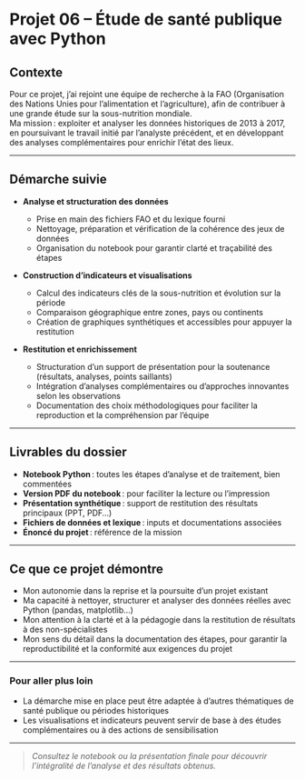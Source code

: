 # Projet 06 – Étude de santé publique avec Python 

## Contexte

Pour ce projet, j’ai rejoint une équipe de recherche à la FAO (Organisation des Nations Unies pour l’alimentation et l’agriculture), afin de contribuer à une grande étude sur la sous-nutrition mondiale.  
Ma mission : exploiter et analyser les données historiques de 2013 à 2017, en poursuivant le travail initié par l’analyste précédent, et en développant des analyses complémentaires pour enrichir l’état des lieux.

---

## Démarche suivie

- **Analyse et structuration des données**
  - Prise en main des fichiers FAO et du lexique fourni
  - Nettoyage, préparation et vérification de la cohérence des jeux de données
  - Organisation du notebook pour garantir clarté et traçabilité des étapes

- **Construction d’indicateurs et visualisations**
  - Calcul des indicateurs clés de la sous-nutrition et évolution sur la période
  - Comparaison géographique entre zones, pays ou continents
  - Création de graphiques synthétiques et accessibles pour appuyer la restitution

- **Restitution et enrichissement**
  - Structuration d’un support de présentation pour la soutenance (résultats, analyses, points saillants)
  - Intégration d’analyses complémentaires ou d’approches innovantes selon les observations
  - Documentation des choix méthodologiques pour faciliter la reproduction et la compréhension par l’équipe

---

## Livrables du dossier

- **Notebook Python** : toutes les étapes d’analyse et de traitement, bien commentées
- **Version PDF du notebook** : pour faciliter la lecture ou l’impression
- **Présentation synthétique** : support de restitution des résultats principaux (PPT, PDF…)
- **Fichiers de données et lexique** : inputs et documentations associées
- **Énoncé du projet** : référence de la mission

---

## Ce que ce projet démontre

- Mon autonomie dans la reprise et la poursuite d’un projet existant
- Ma capacité à nettoyer, structurer et analyser des données réelles avec Python (pandas, matplotlib…)
- Mon attention à la clarté et à la pédagogie dans la restitution de résultats à des non-spécialistes
- Mon sens du détail dans la documentation des étapes, pour garantir la reproductibilité et la conformité aux exigences du projet

---

### Pour aller plus loin

- La démarche mise en place peut être adaptée à d’autres thématiques de santé publique ou périodes historiques
- Les visualisations et indicateurs peuvent servir de base à des études complémentaires ou à des actions de sensibilisation

---

> *Consultez le notebook ou la présentation finale pour découvrir l’intégralité de l’analyse et des résultats obtenus.*

